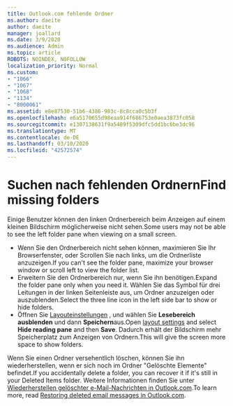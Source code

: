 ```yaml
---
title: Outlook.com fehlende Ordner
ms.author: daeite
author: daeite
manager: joallard
ms.date: 3/9/2020
ms.audience: Admin
ms.topic: article
ROBOTS: NOINDEX, NOFOLLOW
localization_priority: Normal
ms.custom:
- "1066"
- "1067"
- "1068"
- "1134"
- "8000061"
ms.assetid: e8e87530-51b6-4386-983c-8c8cca0c5b3f
ms.openlocfilehash: e6a5170655d98eaa914f686753e0aea3873fc058
ms.sourcegitcommit: e1307138631f9a5489f5309dfc5dd1bc6be3dc96
ms.translationtype: MT
ms.contentlocale: de-DE
ms.lasthandoff: 03/10/2020
ms.locfileid: "42572574"
---
```

# <a name="find-missing-folders"></a><span data-ttu-id="09c28-102">Suchen nach fehlenden Ordnern</span><span class="sxs-lookup"><span data-stu-id="09c28-102">Find missing folders</span></span>

<span data-ttu-id="09c28-103">Einige Benutzer können den linken Ordnerbereich beim Anzeigen auf einem kleinen Bildschirm möglicherweise nicht sehen.</span><span class="sxs-lookup"><span data-stu-id="09c28-103">Some users may not be able to see the left folder pane when viewing on a small screen.</span></span>

- <span data-ttu-id="09c28-104">Wenn Sie den Ordnerbereich nicht sehen können, maximieren Sie Ihr Browserfenster, oder Scrollen Sie nach links, um die Ordnerliste anzuzeigen.</span><span class="sxs-lookup"><span data-stu-id="09c28-104">If you can't see the folder pane, maximize your browser window or scroll left to view the folder list.</span></span>
- <span data-ttu-id="09c28-105">Erweitern Sie den Ordnerbereich nur, wenn Sie ihn benötigen.</span><span class="sxs-lookup"><span data-stu-id="09c28-105">Expand the folder pane only when you need it.</span></span> <span data-ttu-id="09c28-106">Wählen Sie das Symbol für drei Leitungen in der linken Seitenleiste aus, um Ordner anzuzeigen oder auszublenden.</span><span class="sxs-lookup"><span data-stu-id="09c28-106">Select the three line icon in the left side bar to show or hide folders.</span></span>
- <span data-ttu-id="09c28-107">Öffnen Sie [Layouteinstellungen](https://outlook.live.com/mail/options/mail/layout) , und wählen Sie **Lesebereich ausblenden** und dann **Speichern**aus.</span><span class="sxs-lookup"><span data-stu-id="09c28-107">Open [layout settings](https://outlook.live.com/mail/options/mail/layout) and select **Hide reading pane** and then **Save**.</span></span> <span data-ttu-id="09c28-108">Dadurch erhält der Bildschirm mehr Speicherplatz zum Anzeigen von Ordnern.</span><span class="sxs-lookup"><span data-stu-id="09c28-108">This will give the screen more space to show folders.</span></span>

<span data-ttu-id="09c28-109">Wenn Sie einen Ordner versehentlich löschen, können Sie ihn wiederherstellen, wenn er sich noch im Ordner "Gelöschte Elemente" befindet.</span><span class="sxs-lookup"><span data-stu-id="09c28-109">If you accidentally delete a folder, you can recover it if it's still in your Deleted Items folder.</span></span> <span data-ttu-id="09c28-110">Weitere Informationen finden Sie unter [Wiederherstellen gelöschter e-Mail-Nachrichten in Outlook.com](https://support.office.com/article/cf06ab1b-ae0b-418c-a4d9-4e895f83ed50).</span><span class="sxs-lookup"><span data-stu-id="09c28-110">To learn more, read [Restoring deleted email messages in Outlook.com](https://support.office.com/article/cf06ab1b-ae0b-418c-a4d9-4e895f83ed50).</span></span>
